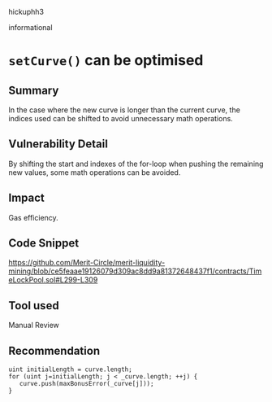 hickuphh3

informational

# `setCurve()` can be optimised

## Summary
In the case where the new curve is longer than the current curve, the indices used can be shifted to avoid unnecessary math operations.

## Vulnerability Detail
By shifting the start and indexes of the for-loop when pushing the remaining new values, some math operations can be avoided.

## Impact
Gas efficiency.

## Code Snippet
https://github.com/Merit-Circle/merit-liquidity-mining/blob/ce5feaae19126079d309ac8dd9a81372648437f1/contracts/TimeLockPool.sol#L299-L309

## Tool used
Manual Review

## Recommendation
```solidity
uint initialLength = curve.length;
for (uint j=initialLength; j < _curve.length; ++j) {
   curve.push(maxBonusError(_curve[j]));
}
```
